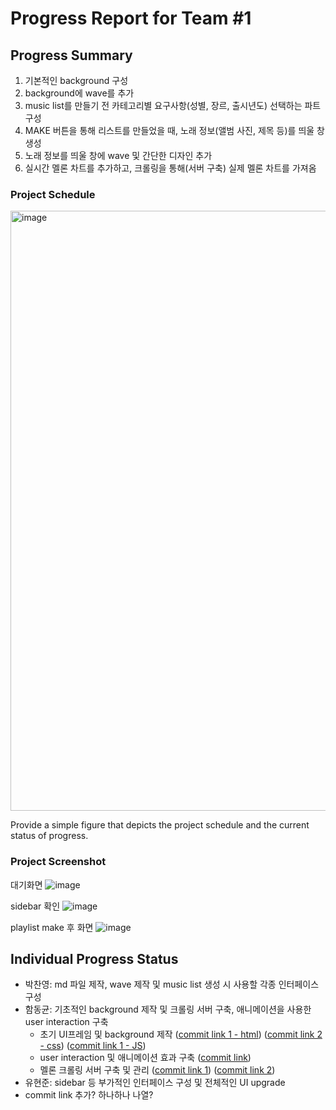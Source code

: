 # Progress Report for Team #1

## Progress Summary 
1. 기본적인 background 구성
2. background에 wave를 추가
3. music list를 만들기 전 카테고리별 요구사항(성별, 장르, 출시년도) 선택하는 파트 구성
4. MAKE 버튼을 통해 리스트를 만들었을 때, 노래 정보(앨범 사진, 제목 등)를 띄울 창 생성
5. 노래 정보를 띄울 창에 wave 및 간단한 디자인 추가
6. 실시간 멜론 차트를 추가하고, 크롤링을 통해(서버 구축) 실제 멜론 차트를 가져옴

### Project Schedule
<img width="960" alt="image" src="https://github.com/dh4m/RandomPlayList/assets/71581953/bba3962d-dc9c-437f-997c-b6fba9e79d20">

Provide a simple figure that depicts the project schedule and the 
current status of progress.

### Project Screenshot
대기화면
![image](https://github.com/dh4m/RandomPlayList/assets/118319100/c6fbef8b-a701-40e6-a2a4-a2290b0c2b60)

sidebar 확인
![image](https://github.com/dh4m/RandomPlayList/assets/118319100/76fecfef-3aa3-4b4a-8c5d-eecd21743e14)

playlist make 후 화면
![image](https://github.com/dh4m/RandomPlayList/assets/118319100/800f2926-fc20-4832-8b70-032bfe00963a)


## Individual Progress Status
- 박찬영: md 파일 제작, wave 제작 및 music list 생성 시 사용할 각종 인터페이스 구성
- 함동균: 기초적인 background 제작 및 크롤링 서버 구축, 애니메이션을 사용한 user interaction 구축
	* 초기 UI프레임 및 background 제작 ([commit link 1 - html](https://github.com/dh4m/RandomPlayList/commit/f30ae1f0e582758e3584fc77984aa0a22f06781a)) ([commit link 2 - css](https://github.com/dh4m/RandomPlayList/commit/b2ebea1bb76ed4c20893ecaa466248671b307d4a)) ([commit link 1 - JS](https://github.com/dh4m/RandomPlayList/commit/5dc0b567d37d78e6806fe2d2769268ed55dc49cf))
	* user interaction 및 애니메이션 효과 구축 ([commit link](https://github.com/dh4m/RandomPlayList/commit/3494ae4156193856a230328f20dad7082cbf9518))
	* 멜론 크롤링 서버 구축 및 관리 ([commit link 1](https://github.com/dh4m/RandomPlayList/commit/7d6bff9ca787c5c959599fae0ab391795a682cc2)) ([commit link 2](https://github.com/dh4m/RandomPlayList/commit/bde2208da2d58de17ccd5b2a3c761c3b9623ea6a))
- 유현준: sidebar 등 부가적인 인터페이스 구성 및 전체적인 UI upgrade
- commit link 추가? 하나하나 나열?
